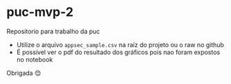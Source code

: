 # puc-mvp-2
Repositorio para trabalho da puc

- Utilize o arquivo `appsec_sample.csv` na raíz do projeto ou o raw no github
- É possível ver o pdf do resultado dos gráficos pois nao foram expostos no notebook 

Obrigada 😊
